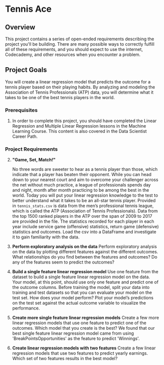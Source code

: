 # Tennis Ace

## Overview
  This project contains a series of open-ended requirements describing the project you'll be building. There are many possible ways to correctly fulfill all of these requirements, and you should expect to use the internet, Codecademy, and other resources when you encounter a problem.

## Project Goals
  You will create a linear regression model that predicts the outcome for a tennis player based on their playing habits. By analyzing and modeling the Association of Tennis Professionals (ATP) data, you will determine what it takes to be one of the best tennis players in the world.

### Prerequisites
1. In order to complete this project, you should have completed the Linear Regression and Multiple Linear Regression lessons in the Machine Learning Course. This content is also covered in the Data Scientist Career Path.

### Project Requirements
2. **"Game, Set, Match!"**

   No three words are sweeter to hear as a tennis player than those, which indicate that a player has beaten their opponent. While you can head down to your nearest court and aim to overcome your challenger across the net without much practice, a league of professionals spends day and night, month after month practicing to be among the best in the world. Today you will put your linear regression knowledge to the test to better understand what it takes to be an all-star tennis player.
Provided in `tennis_stats.csv` is data from the men’s professional tennis league, which is called the ATP (Association of Tennis Professionals). Data from the top 1500 ranked players in the ATP over the span of 2009 to 2017 are provided in the file. The statistics recorded for each player in each year include service game (offensive) statistics, return game (defensive) statistics and outcomes. Load the csv into a DataFrame and investigate it to gain familiarity with the data.

3. **Perform exploratory analysis on the data**
   Perform exploratory analysis on the data by plotting different features against the different outcomes. What relationships do you find between the features and outcomes? Do any of the features seem to predict the outcomes?

4. **Build a single feature linear regression model**
   Use one feature from the dataset to build a single feature linear regression model on the data. Your model, at this point, should use only one feature and predict one of the outcome columns. Before training the model, split your data into training and test datasets so that you can evaluate your model on the test set. How does your model perform? Plot your model’s predictions on the test set against the actual outcome variable to visualize the performance.

5. **Create more single feature linear regression models**
   Create a few more linear regression models that use one feature to predict one of the outcomes. Which model that you create is the best?
   We found that our best single feature linear regression model came from using 'BreakPointsOpportunities' as the feature to predict 'Winnings'.

6. **Create linear regression models with two features**
   Create a few linear regression models that use two features to predict yearly earnings. Which set of two features results in the best model?

